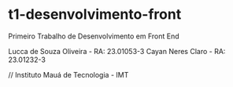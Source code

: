 # t1-desenvolvimento-front
Primeiro Trabalho de Desenvolvimento em Front End 

Lucca de Souza Oliveira - RA: 23.01053-3
Cayan Neres Claro - RA: 23.01232-3

// Instituto Mauá de Tecnologia - IMT
